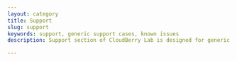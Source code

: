 ```yaml
---
layout: category
title: Support
slug: support
keywords: support, generic support cases, known issues
description: Support section of CloudBerry Lab is designed for generic support cases, known issues.

---
```

